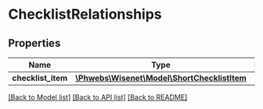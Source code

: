 # ChecklistRelationships

## Properties
Name | Type | Description | Notes
------------ | ------------- | ------------- | -------------
**checklist_item** | [**\Phwebs\Wisenet\Model\ShortChecklistItem**](ShortChecklistItem.md) |  | [optional] 

[[Back to Model list]](../../README.md#documentation-for-models) [[Back to API list]](../../README.md#documentation-for-api-endpoints) [[Back to README]](../../README.md)

